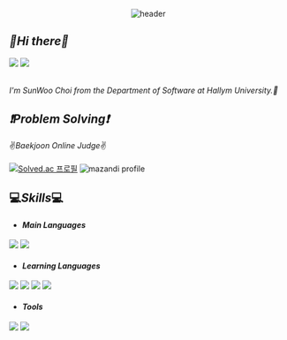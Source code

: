 <!--banner-->
<div align="center">

  ![header](https://capsule-render.vercel.app/api?type=rounded&text=SUNWOOCHOI&color=timeGradient&height=300&animation=fadeIn)
</div>

<!--introduce-->
## *👋Hi there👋*
<img src="https://img.shields.io/badge/sunwoochoi04-E4405F?style=for-the-badge&logo=instagram&logoColor=white">
<img src="https://img.shields.io/badge/saintcsw1@gmail.com-EA4335?style=for-the-badge&logo=gmail&logoColor=white">
<br><br>

*I'm SunWoo Choi from the Department of Software at Hallym University.🚀*

<!--boj-->
## *❗Problem Solving❗*
✌*Baekjoon Online Judge*✌
<br><br>
[![Solved.ac
프로필](http://mazassumnida.wtf/api/v2/generate_badge?boj=csw040505)](https://solved.ac/{handle})
![mazandi profile](http://mazandi.herokuapp.com/api?handle=csw040505&theme=dark)

<!--skills-->
## 💻*Skills*💻

* #### *Main Languages*
<img src="https://img.shields.io/badge/java-F80000?style=for-the-badge&logo=openjdk&logoColor=white"> <img src="https://img.shields.io/badge/C++-00599C?style=for-the-badge&logo=cplusplus&logoColor=white">

* #### *Learning Languages*
<img src="https://img.shields.io/badge/html-E34F26?style=for-the-badge&logo=html5&logoColor=white">
<img src="https://img.shields.io/badge/javascript-F7DF1E?style=for-the-badge&logo=javascript&logoColor=white">
<img src="https://img.shields.io/badge/C-A8B9CC?style=for-the-badge&logo=c&logoColor=white">
<img src="https://img.shields.io/badge/python-3776AB?style=for-the-badge&logo=python&logoColor=white">

* #### *Tools*
<img src="https://img.shields.io/badge/visual studio code-007ACC?style=for-the-badge&logo=visualstudiocode&logoColor=white">
<img src="https://img.shields.io/badge/eclipse-2C2255?style=for-the-badge&logo=eclipseide&logoColor=white">
<!--career-->
<!--project-->